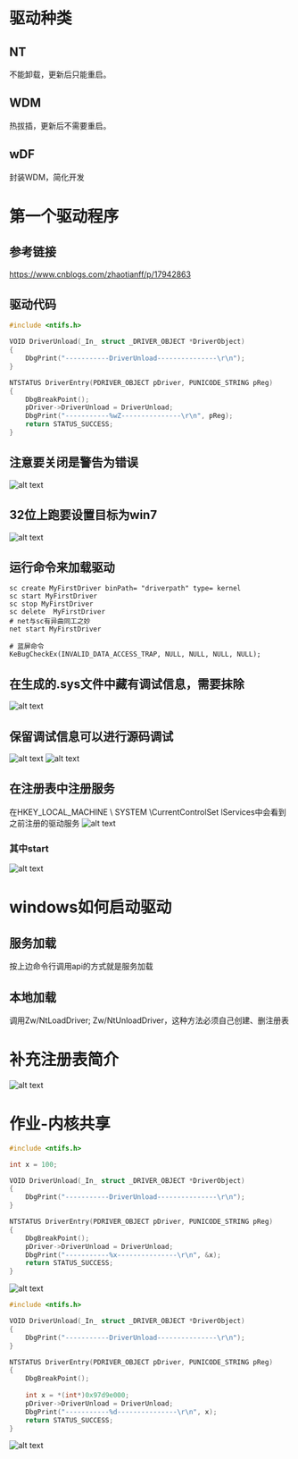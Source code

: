 # 驱动种类
## NT
不能卸载，更新后只能重启。
## WDM
热拔插，更新后不需要重启。
## wDF
封装WDM，简化开发

# 第一个驱动程序
## 参考链接
https://www.cnblogs.com/zhaotianff/p/17942863
## 驱动代码
```c
#include <ntifs.h>

VOID DriverUnload(_In_ struct _DRIVER_OBJECT *DriverObject)
{
	DbgPrint("-----------DriverUnload---------------\r\n");
}

NTSTATUS DriverEntry(PDRIVER_OBJECT pDriver, PUNICODE_STRING pReg)
{
	DbgBreakPoint();
	pDriver->DriverUnload = DriverUnload;
	DbgPrint("-----------%wZ---------------\r\n", pReg);
	return STATUS_SUCCESS;
}
```
## 注意要关闭是警告为错误
![alt text](image-1.png)
## 32位上跑要设置目标为win7
![alt text](image-2.png)

## 运行命令来加载驱动
```shell
sc create MyFirstDriver binPath= "driverpath" type= kernel
sc start MyFirstDriver
sc stop MyFirstDriver
sc delete  MyFirstDriver
# net与sc有异曲同工之妙
net start MyFirstDriver

# 蓝屏命令
KeBugCheckEx(INVALID_DATA_ACCESS_TRAP, NULL, NULL, NULL, NULL); 
```

## 在生成的.sys文件中藏有调试信息，需要抹除
![alt text](image.png)

## 保留调试信息可以进行源码调试
![alt text](image-3.png)
![alt text](image-4.png)

## 在注册表中注册服务
在HKEY_LOCAL_MACHINE \ SYSTEM \CurrentControlSet lServices中会看到之前注册的驱动服务
![alt text](image-5.png)
### 其中start
![alt text](image-6.png)

# windows如何启动驱动
## 服务加载
按上边命令行调用api的方式就是服务加载
## 本地加载
调用Zw/NtLoadDriver; Zw/NtUnloadDriver，这种方法必须自己创建、删注册表

# 补充注册表简介
![alt text](image-7.png)

# 作业-内核共享
```c
#include <ntifs.h>

int x = 100;

VOID DriverUnload(_In_ struct _DRIVER_OBJECT *DriverObject)
{
	DbgPrint("-----------DriverUnload---------------\r\n");
}

NTSTATUS DriverEntry(PDRIVER_OBJECT pDriver, PUNICODE_STRING pReg)
{
	DbgBreakPoint();
	pDriver->DriverUnload = DriverUnload;
	DbgPrint("-----------%x---------------\r\n", &x);
	return STATUS_SUCCESS;
}
```
![alt text](image-8.png)
```c
#include <ntifs.h>

VOID DriverUnload(_In_ struct _DRIVER_OBJECT *DriverObject)
{
	DbgPrint("-----------DriverUnload---------------\r\n");
}

NTSTATUS DriverEntry(PDRIVER_OBJECT pDriver, PUNICODE_STRING pReg)
{
	DbgBreakPoint();
	
	int x = *(int*)0x97d9e000;
	pDriver->DriverUnload = DriverUnload;
	DbgPrint("-----------%d---------------\r\n", x);
	return STATUS_SUCCESS;
}
```
![alt text](image-9.png)
